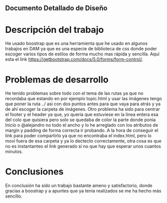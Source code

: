 ## Documento Detallado de Diseño

# Descripción del trabajo
He usado boostrap que es una herramienta que he usado en algunos trabajos en DAM ya que es una especie de biblioteca de css donde poder escoger varios tipos de estilos de forma mucho mas rápida y sencilla. Aquí esta el link https://getbootstrap.com/docs/5.0/forms/form-control/.
# Problemas de desarrollo
He tenido problemas sobre todo con el tema de las rutas ya que no recordaba que estando en por ejemplo topic.html y usar las imágenes tengo que poner la ruta ../ asi con dos puntos antes para que vaya para atrás y ya de ahí escoger la carpeta de imágenes.
Otro problema ha sido para centrar el footer y el header ya que, yo quería que estuviese en la linea entera esa del colo que quisiera pero solo se quedaba de color la parte donde ponia Inicio o @alejandro no todo el ancho y lo he arreglado con los atributos de margin y padding de forma correcta ir probando.
A la hora de conseguir el link para poder compartirlo ya que no encontraba el index.html, pero lo moví fuera de esa carpeta y ya lo dectecto correctamente, otra cosa es que no es instantanteo el link generado si no que hay que esperar unos cuantos minutos.
# Conclusiones
En conclusión ha sido un trabajo bastante ameno y satisfactorio, donde gracias a boostrap y a apuntes que ya tenía realizados se me ha hecho más sencillo. 
